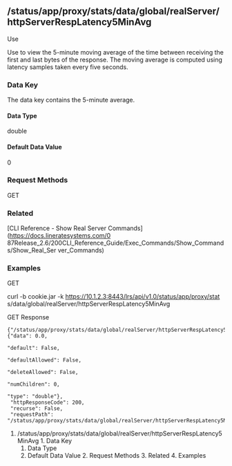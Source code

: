 ## /status/app/proxy/stats/data/global/realServer/httpServerRespLatency5MinAvg

Use

Use to view the 5-minute moving average of the time between receiving the
first and last bytes of the response. The moving average is computed using
latency samples taken every five seconds.

### Data Key

The data key contains the 5-minute average.

#### Data Type

double

#### Default Data Value

0

### Request Methods

GET

### Related

[CLI Reference - Show Real Server Commands](https://docs.lineratesystems.com/0
87Release_2.6/200CLI_Reference_Guide/Exec_Commands/Show_Commands/Show_Real_Ser
ver_Commands)

### Examples

GET

curl -b cookie.jar -k https://10.1.2.3:8443/lrs/api/v1.0/status/app/proxy/stat
s/data/global/realServer/httpServerRespLatency5MinAvg

GET Response

    
    
    {"/status/app/proxy/stats/data/global/realServer/httpServerRespLatency5MinAvg": {"data": 0.0,
                                                                                      "default": False,
                                                                                      "defaultAllowed": False,
                                                                                      "deleteAllowed": False,
                                                                                      "numChildren": 0,
                                                                                      "type": "double"},
     "httpResponseCode": 200,
     "recurse": False,
     "requestPath": "/status/app/proxy/stats/data/global/realServer/httpServerRespLatency5MinAvg"}
    

  1. /status/app/proxy/stats/data/global/realServer/httpServerRespLatency5MinAvg
    1. Data Key
      1. Data Type
      2. Default Data Value
    2. Request Methods
    3. Related
    4. Examples

